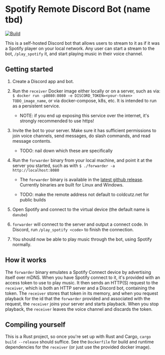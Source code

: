 # Spotify Remote Discord Bot (name tbd)

[![Build](https://github.com/asg0451/spotify-remote/actions/workflows/build.yaml/badge.svg)](https://github.com/asg0451/spotify-remote/actions/workflows/build.yaml)

This is a self-hosted Discord bot that allows users to stream to it as if it was a Spotify player on your local network. Any user can start a stream to the bot, `/play_spotify` it, and start playing music in their voice channel.

## Getting started

1. Create a Discord app and bot.
1. Run the `receiver` Docker image either locally or on a server, such as via: `$ docker run -p8080:8080 -e DISCORD_TOKEN=<your-token> TODO_image_name`, or via docker-compose, k8s, etc. It is intended to run as a persistent service.

    - NOTE: if you end up exposing this service over the internet, it's strongly recommended to use https!
1. Invite the bot to your server. Make sure it has sufficient permissions to join voice channels, send messages, do slash commands, and read message contents.

    - TODO: nail down which these are specifically
1. Run the `forwarder` binary from your local machine, and point it at the server you started, such as with `$ ./forwarder -a http://localhost:8080`

    - The `forwarder` binary is available in the [latest github release](https://github.com/asg0451/spotify-remote/releases/latest). Currently binaries are built for Linux and Windows.

    - TODO: make the remote address not default to coldcutz.net for public builds
1. Open Spotify and connect to the virtual device (the default name is `danube`)
1. `forwarder` will connect to the server and output a connect code. In Discord, run `/play_spotify <code>` to finish the connection.
1. You should now be able to play music through the bot, using Spotify normally.

## How it works

The `forwarder` binary emulates a Spotify Connect device by advertising itself over mDNS. When you have Spotify connect to it, it's provided with an access token to use to play music. It then sends an HTTP(S) request to the `receiver`, which is both an HTTP server and a Discord bot, containing the token. The `receiver` stores that token in its memory, and when you request playback for the id that the `forwarder` provided and associated with the request, the `receiver` joins your server and starts playback. When you stop playback, the `receiver` leaves the voice channel and discards the token.

## Compiling yourself

This is a Rust project, so once you're set up with Rust and Cargo, `cargo build --release` should suffice. See the `Dockerfile` for build and runtime dependencies for the `receiver` (or just use the provided docker image).
